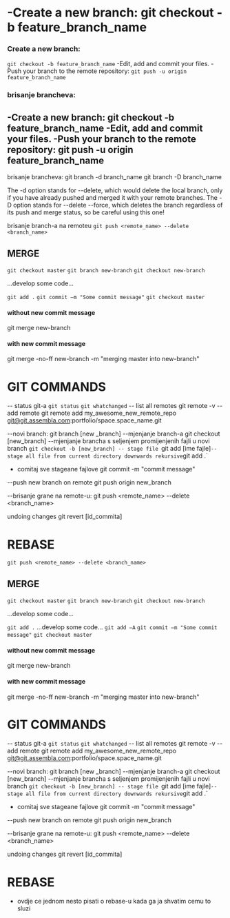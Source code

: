 -Create a new branch:
git checkout -b feature_branch_name
=======
### Create a new branch:
`git checkout -b feature_branch_name`
-Edit, add and commit your files.
-Push your branch to the remote repository:
`git push -u origin feature_branch_name`
### brisanje brancheva:
-Create a new branch:
git checkout -b feature_branch_name
-Edit, add and commit your files.
-Push your branch to the remote repository:
git push -u origin feature_branch_name
-------------------------------------------------------------------------------------
brisanje brancheva:
git branch -d branch_name
git branch -D branch_name

The -d option stands for --delete, which would delete the local branch, only if you have already pushed and merged it with your remote branches.
The -D option stands for --delete --force, which deletes the branch regardless of its push and merge status, so be careful using this one!

brisanje branch-a na remoteu
`git push <remote_name> --delete <branch_name>`

## MERGE

`git checkout master`
`git branch new-branch`
`git checkout new-branch`

...develop some code...

`git add .`
`git commit –m "Some commit message"`
`git checkout master`
#### without new commit message
git merge new-branch

#### with new commit message
git merge -no-ff new-branch -m "merging master into new-branch"


# GIT COMMANDS
-- status git-a
`git status` 
`git whatchanged`
-- list all remotes
git remote -v 
-- add remote
git remote add my_awesome_new_remote_repo git@git.assembla.com:portfolio/space.space_name.git

--novi branch:
git branch [new _branch]
--mjenjanje branch-a
git checkout [new_branch]
--mjenjanje brancha s seljenjem promijenjenih fajli u novi branch
`git checkout -b [new_branch]
-- stage file
`git add [ime fajle]`
-- stage all file from current directory downwards rekursive
`git add .` 


- comitaj sve stageane fajlove
git commit -m "commit message"

--push new branch on remote
git push origin new_branch

--brisanje grane na remote-u:
git push <remote_name> --delete <branch_name>


undoing changes
git revert [id_commita]

# REBASE

`git push <remote_name> --delete <branch_name>`


## MERGE

`git checkout master`
`git branch new-branch`
`git checkout new-branch`

...develop some code...

`git add .`
...develop some code...
`git add –A`
`git commit –m "Some commit message"`
`git checkout master`
#### without new commit message
git merge new-branch

#### with new commit message
git merge -no-ff new-branch -m "merging master into new-branch"


# GIT COMMANDS
-- status git-a
`git status` 
`git whatchanged`
-- list all remotes
git remote -v 
-- add remote
git remote add my_awesome_new_remote_repo git@git.assembla.com:portfolio/space.space_name.git

--novi branch:
git branch [new _branch]
--mjenjanje branch-a
git checkout [new_branch]
--mjenjanje brancha s seljenjem promijenjenih fajli u novi branch
`git checkout -b [new_branch]
-- stage file
`git add [ime fajle]`
-- stage all file from current directory downwards rekursive
`git add .` 


- comitaj sve stageane fajlove
git commit -m "commit message"

--push new branch on remote
git push origin new_branch

--brisanje grane na remote-u:
git push <remote_name> --delete <branch_name>


undoing changes
git revert [id_commita]

# REBASE


- ovdje ce jednom nesto pisati o rebase-u kada ga ja shvatim cemu to sluzi